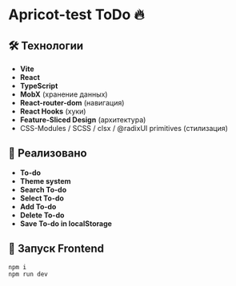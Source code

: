 # Apricot-test ToDo 🔥

## 🛠 Технологии

- **Vite**
- **React**
- **TypeScript**
- **MobX** (хранение данных)
- **React-router-dom** (навигация)
- **React Hooks** (хуки)
- **Feature-Sliced Design** (архитектура)
- CSS-Modules / SCSS / clsx / @radixUI primitives (стилизация)

## 🚀 Реализовано

- **To-do**
- **Theme system**
- **Search To-do**
- **Select To-do**
- **Add To-do**
- **Delete To-do**
- **Save To-do in localStorage**

## 👀 Запуск Frontend

 ```shell
npm i
npm run dev
